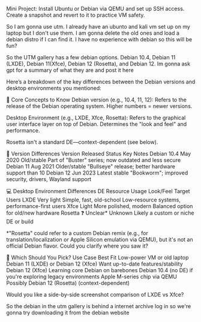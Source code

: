 Mini Project: Install Ubuntu or Debian via QEMU and set up SSH access. Create a snapshot and revert to it to practice VM safety.

So I am gonna use utm. I already have an ubunto and kali vm set up on my laptop but I don't use them. I am gonna delete the old ones and load a debian distro if I can find it. I have no experience with debian so this will be fun?

So the UTM gallery has a few debian options. Debian 10.4, Debian 11 (LXDE), Debian 11(Xfce), Debian 12 (Rosetta), and Debian 12. Im gonna ask gpt for a summary of what they are and post it here

Here’s a breakdown of the key differences between the Debian versions and desktop environments you mentioned:

🧠 Core Concepts to Know
Debian version (e.g., 10.4, 11, 12): Refers to the release of the Debian operating system. Higher numbers = newer versions.

Desktop Environment (e.g., LXDE, Xfce, Rosetta): Refers to the graphical user interface layer on top of Debian. Determines the "look and feel" and performance.

Rosetta isn't a standard DE—context-dependent (see below).

🧾 Version Differences
Version	Released	Status	Key Notes
Debian 10.4	May 2020	Old/stable	Part of "Buster" series; now outdated and less secure
Debian 11	Aug 2021	Older/stable	"Bullseye" release; better hardware support than 10
Debian 12	Jun 2023	Latest stable	"Bookworm"; improved security, drivers, Wayland support

💻 Desktop Environment Differences
DE	Resource Usage	Look/Feel	Target Users
LXDE	Very light	Simple, fast, old-school	Low-resource systems, performance-first users
Xfce	Light	More polished, modern	Balanced option for old/new hardware
Rosetta	❓ Unclear*	Unknown	Likely a custom or niche DE or build

*"Rosetta" could refer to a custom Debian remix (e.g., for translation/localization or Apple Silicon emulation via QEMU), but it's not an official Debian flavor. Could you clarify where you saw it?

🧩 Which Should You Pick?
Use Case	Best Fit
Low-power VM or old laptop	Debian 11 (LXDE) or Debian 12 (Xfce)
Want up-to-date features/stability	Debian 12 (Xfce)
Learning core Debian on barebones	Debian 10.4 (no DE) if you're exploring legacy environments
Apple M-series chip via QEMU	Possibly Debian 12 (Rosetta) (context-dependent)

Would you like a side-by-side screenshot comparison of LXDE vs Xfce?

So the debian in the utm gallery is behind a internet archive log in so we're gonna try downloading it from the debian website
